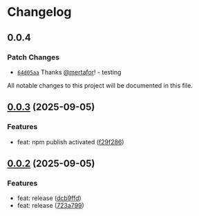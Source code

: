# Changelog

## 0.0.4

### Patch Changes

- [`64d05aa`](https://github.com/ruforms/workspace/commit/64d05aad0dc13403681bc43a3660c58b3788be0e) Thanks [@mertafor](https://github.com/mertafor)! - testing

All notable changes to this project will be documented in this file.

## [0.0.3](https://github.com/ruforms/primitives/compare/v0.0.2...v0.0.3) (2025-09-05)

### Features

- feat: npm publish activated ([f29f286](///commit/f29f286dca5b57eed29e93a3a3ab519f7d3e874b))

## [0.0.2](https://github.com/ruforms/primitives/compare/v0.0.1...v0.0.2) (2025-09-05)

### Features

- feat: release ([dcb9ffd](///commit/dcb9ffdec214c6df77f19c0035dffe14ae223225))
- feat: release ([723a799](///commit/723a79969c2c76b939e90c070fba77da732ce0cc))
